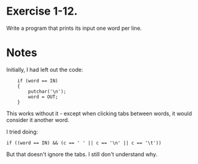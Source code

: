 # Exercise 1-12.

Write a program that prints its input one word per line.

# Notes

Initially, I had left out the code:

```
    if (word == IN)
    {
        putchar('\n');
        word = OUT;
    }
```

This works without it - except when clicking tabs between words, it would consider it another word.

I tried doing:

```
if ((word == IN) && (c == ' ' || c == '\n' || c == '\t'))
```

But that doesn't ignore the tabs. I still don't understand why.